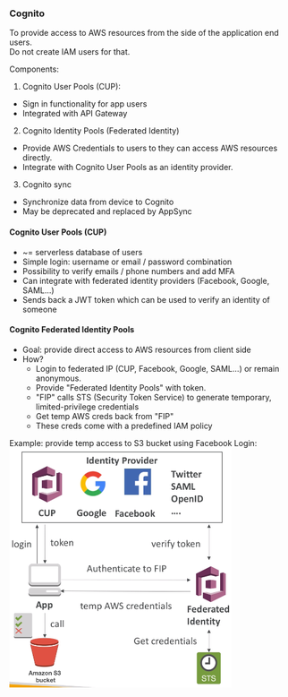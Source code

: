 ### Cognito
To provide access to AWS resources from the side of the application end users.\
Do not create IAM users for that.

Components:
1. Cognito User Pools (CUP):
* Sign in functionality for app users
* Integrated with API Gateway

2. Cognito Identity Pools (Federated Identity)
* Provide AWS Credentials to users to they can access AWS resources directly.
* Integrate with Cognito User Pools as an identity provider.

3. Cognito sync
* Synchronize data from device to Cognito
* May be deprecated and replaced by AppSync

#### Cognito User Pools (CUP)
* ~= serverless database of users
* Simple login: username or email / password combination
* Possibility to verify emails / phone numbers and add MFA
* Can integrate with federated identity providers (Facebook, Google, SAML...)
* Sends back a JWT token which can be used to verify an identity of someone

#### Cognito Federated Identity Pools
* Goal: provide direct access to AWS resources from client side
* How?
  * Login to federated IP (CUP, Facebook, Google, SAML...) or remain anonymous.
  * Provide "Federated Identity Pools" with token.
  * "FIP" calls STS (Security Token Service) to generate temporary, limited-privilege credentials
  * Get temp AWS creds back from "FIP"
  * These creds come with a predefined IAM policy

Example: provide temp access to S3 bucket using Facebook Login:\
![Cognito_Federated_Identity_Pools.png](files/Cognito_Federated_Identity_Pools.png)
